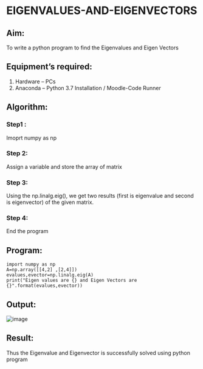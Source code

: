 # EIGENVALUES-AND-EIGENVECTORS
## Aim:
To write a python program to find the Eigenvalues and Eigen Vectors
## Equipment’s required:
1. 	Hardware – PCs
2. 	Anaconda – Python 3.7 Installation / Moodle-Code Runner
## Algorithm:
### Step1 : 
Imoprt numpy as np
### Step 2: 
Assign a variable and store the array of matrix
### Step 3: 
Using the np.linalg.eig(),  we get two results (first is eigenvalue and second is eigenvector) of the given matrix.
### Step 4: 
End the program

## Program:
```
import numpy as np
A=np.array([[4,2] ,[2,4]])
evalues,evector=np.linalg.eig(A)
print("Eigen values are {} and Eigen Vectors are {}".format(evalues,evector))
```

## Output:
![image](https://github.com/paulsamson18/EIGENVALUES-AND-EIGENVECTORS/assets/119405794/e6e06ca4-533b-4acc-a25e-b7fad4f43c22)


## Result:
Thus the Eigenvalue and Eigenvector is successfully solved using python program

